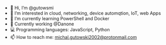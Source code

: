 - 👋 Hi, I’m @gutowsmi
- 👀 I’m interested in cloud, networking, device automqtion, IoT, web Apps
- 🌱 I’m currently learning PowerShell and Docker
- 🏢 Currently working @Danone
- 💻 Programming languages:
    JavaScript,
    Python
- 📫 How to reach me: michal.gutowski2002@protonmail.com

<!---
gutowsmi/gutowsmi is a ✨ special ✨ repository because its `README.md` (this file) appears on your GitHub profile.
You can click the Preview link to take a look at your changes.
--->
